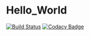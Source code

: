 # Hello_World
[![Build Status](https://travis-ci.org/16ArpitPal/Hello_World.svg?branch=master)](https://travis-ci.org/16ArpitPal/Hello_World)
[![Codacy Badge](https://api.codacy.com/project/badge/Grade/d3c38d320db14a2985109ca9439ce0fa)](https://www.codacy.com/app/16ArpitPal/Hello_World?utm_source=github.com&amp;utm_medium=referral&amp;utm_content=16ArpitPal/Hello_World&amp;utm_campaign=Badge_Grade)
